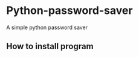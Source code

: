 # Python-password-saver
A simple python password saver

How to install program
----------------------

